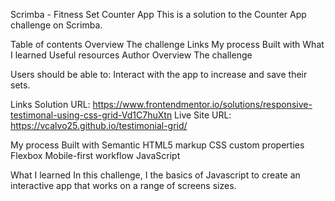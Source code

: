 Scrimba - Fitness Set Counter App
This is a solution to the Counter App challenge on Scrimba. 

Table of contents
Overview
The challenge
Links
My process
Built with
What I learned
Useful resources
Author
Overview
The challenge

Users should be able to:
Interact with the app to increase and save their sets.

Links
Solution URL: https://www.frontendmentor.io/solutions/responsive-testimonal-using-css-grid-Vd1C7huXtn
Live Site URL: https://vcalvo25.github.io/testimonial-grid/

My process
Built with
Semantic HTML5 markup
CSS custom properties
Flexbox
Mobile-first workflow
JavaScript

What I learned
In this challenge, I the basics of Javascript to create an interactive app that works on a range of screens sizes. 

